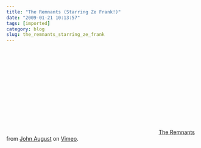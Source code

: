 ```yaml
---
title: "The Remnants (Starring Ze Frank!)"
date: "2009-01-21 10:13:57"
tags: [imported]
category: blog
slug: the_remnants_starring_ze_frank
---
```


<object width="400" height="225"><param name="allowfullscreen" value="true" /><param name="allowscriptaccess" value="always" /><param name="movie" value="https://vimeo.com/moogaloop.swf?clip_id=2755105&server=vimeo.com&show_title=1&show_byline=1&show_portrait=0&color=&fullscreen=1" /><embed src="https://vimeo.com/moogaloop.swf?clip_id=2755105&server=vimeo.com&show_title=1&show_byline=1&show_portrait=0&color=&fullscreen=1" type="application/x-shockwave-flash" allowfullscreen="true" allowscriptaccess="always" width="400" height="225"></embed></object><a href="https://vimeo.com/">The Remnants</a> from <a href="https://vimeo.com/johnaugust">John August</a> on <a href="https://vimeo.com">Vimeo</a>.
